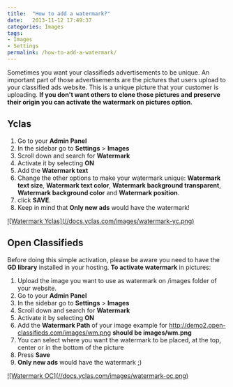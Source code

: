 ```yaml
---
title:  "How to add a watermark?"
date:   2013-11-12 17:49:37
categories: Images
tags: 
- Images
- Settings
permalink: /how-to-add-a-watermark/
---
```

Sometimes you want your classifieds advertisements to be unique. An important part of those advertisements are the pictures that users upload to your classified ads website. This is a unique picture that your customer is uploading. **If you don't want others to clone those pictures and preserve their origin you can activate the watermark on pictures option**.

## Yclas

1. Go to your **Admin Panel**
2. In the sidebar go to **Settings** > **Images**
3. Scroll down and search for **Watermark**
4. Activate it by selecting **ON**
5. Add the **Watermark text**
6. Change the other options to make your watermark unique: **Watermark text size**, **Watermark text color**, **Watermark background transparent**, **Watermark background color** and **Watermark position**.
7. click **SAVE**.
8. Keep in mind that **Only new ads** would have the watermark!

<a href="//docs.yclas.com/images/watermark-yc.png" class="thumbnail gallery-item" data-gallery>
![Watermark Yclas](//docs.yclas.com/images/watermark-yc.png)
</a>

## Open Classifieds

Before doing this simple activation, please be aware you need to have the **GD library** installed in your hosting. **To activate watermark** in pictures: 

1. Upload the image you want to use as watermark on /images folder of your website.
2. Go to your **Admin Panel**
3. In the sidebar go to **Settings** > **Images**
4. Scroll down and search for **Watermark**
5. Activate it by selecting **ON**
6. Add the **Watermark Path** of your image example for http://demo2.open-classifieds.com/images/wm.png **should be images/wm.png**
7. You can select where you want the watermark to be placed, at the top, center or in the bottom of the picture
8. Press **Save**
9. **Only new ads** would have the watermark ;)

<a href="//docs.yclas.com/images/watermark-oc.png" class="thumbnail gallery-item" data-gallery>
![Watermark OC](//docs.yclas.com/images/watermark-oc.png)
</a>
